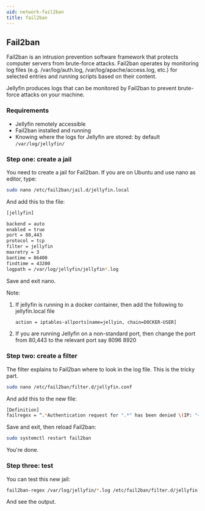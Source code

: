 ```yaml
---
uid: network-fail2ban
title: fail2ban
---
```


## Fail2ban

Fail2ban is an intrusion prevention software framework that protects computer servers from brute-force attacks.
Fail2ban operates by monitoring log files (e.g. /var/log/auth.log, /var/log/apache/access.log, etc.) for selected entries and running scripts based on their content.

Jellyfin produces logs that can be monitored by Fail2ban to prevent brute-force attacks on your machine.

### Requirements

* Jellyfin remotely accessible
* Fail2ban installed and running
* Knowing where the logs for Jellyfin are stored: by default `/var/log/jellyfin/`

### Step one: create a jail

You need to create a jail for Fail2ban.
If you are on Ubuntu and use nano as editor, type:

```bash
sudo nano /etc/fail2ban/jail.d/jellyfin.local
```

And add this to the file:

```bash
[jellyfin]

backend = auto
enabled = true
port = 80,443
protocol = tcp
filter = jellyfin
maxretry = 3
bantime = 86400
findtime = 43200
logpath = /var/log/jellyfin/jellyfin*.log
```

Save and exit nano.

Note:

1. If jellyfin is running in a docker container, then add the following to jellyfin.local file

    ```bash
    action = iptables-allports[name=jellyin, chain=DOCKER-USER]
    ```

2. If you are running Jellyfin on a non-standard port, then change the port from 80,443 to the relevant port say 8096 8920

### Step two: create a filter

The filter explains to Fail2ban where to look in the log file. This is the tricky part.

```bash
sudo nano /etc/fail2ban/filter.d/jellyfin.conf
```

And add this to the new file:

```bash
[Definition]
failregex = ^.*Authentication request for ".*" has been denied \(IP: "<ADDR>"\)\.
```

Save and exit, then reload Fail2ban:

```bash
sudo systemctl restart fail2ban
```

You're done.

### Step three: test

You can test this new jail:

```bash
fail2ban-regex /var/log/jellyfin/*.log /etc/fail2ban/filter.d/jellyfin.conf
```

And see the output.
